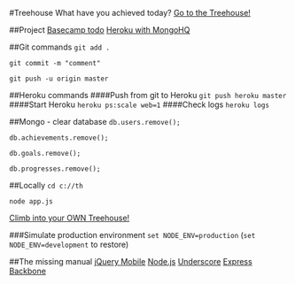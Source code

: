 #Treehouse
What have you achieved today?
[Go to the Treehouse!](http://www.treehouse.io)

##Project
[Basecamp todo](https://lejbrinkbennerhult.basecamphq.com/projects/5178735-webb/todo_lists/18984493)
[Heroku with MongoHQ](https://api.heroku.com/myapps/treehouseapp)

##Git commands
`git add .`

`git commit -m "comment"`

`git push -u origin master`

##Heroku commands
####Push from git to Heroku
`git push heroku master`
####Start Heroku
`heroku ps:scale web=1`
####Check logs
`heroku logs`

##Mongo - clear database
`db.users.remove();`

`db.achievements.remove();`

`db.goals.remove();`

`db.progresses.remove();`

##Locally
`cd c://th`

`node app.js`

[Climb into your OWN Treehouse!](http://localhost:3000/)

###Simulate production environment
`set NODE_ENV=production` (`set NODE_ENV=development` to restore)

##The missing manual
[jQuery Mobile](http://jquerymobile.com/)
[Node.js](http://nodejs.org/)
[Underscore](http://documentcloud.github.com/underscore/)
[Express](http://expressjs.com/)
[Backbone](http://documentcloud.github.com/backbone/)

